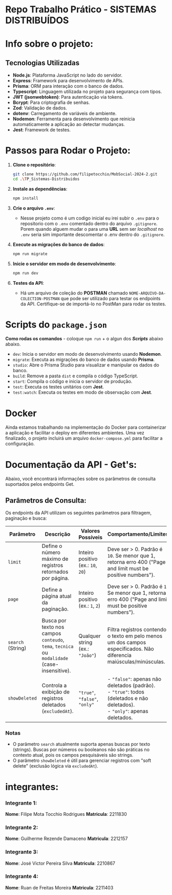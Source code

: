 # Repo Trabalho Prático - SISTEMAS DISTRIBUÍDOS 

# Info sobre o projeto:

## Tecnologias Utilizadas

- **Node.js**: Plataforma JavaScript no lado do servidor.
- **Express**: Framework para desenvolvimento de APIs.
- **Prisma**: ORM para interação com o banco de dados.
- **Typescript**: Linguagem utilizada no projeto para segurança com tipos.
- **JWT (jsonwebtoken)**: Para autenticação via tokens.
- **Bcrypt**: Para criptografia de senhas.
- **Zod**: Validação de dados.
- **dotenv**: Carregamento de variáveis de ambiente.
- **Nodemon**: Ferramenta para desenvolvimento que reinicia automaticamente a aplicação ao detectar mudanças.
- **Jest**: Framework de testes.

# Passos para Rodar o Projeto:

1. **Clone o repositório**:
   ```bash
   git clone https://github.com/filipetocchio/MobSocial-2024-2.git
   cd .\TP_Sistemas-Distribuidos
   ```

2. **Instale as dependências**:
   ```bash
   npm install
   ```

3. **Crie o arquivo `.env`**:
    - Nesse projeto como é um codigo inicial eu irei subir o `.env` para o repositorio com o `.env` comentado dentro do arquivo `.gitignore`. Porem quando alguem mudar o para uma **URL** sem ser *localhost* no `.env` seria sim importante descomentar o .env dentro do `.gitignore`.

4. **Execute as migrações do banco de dados**:
   ```bash
   npm run migrate
   ```

5. **Inicie o servidor em modo de desenvolvimento**:
   ```bash
   npm run dev
   ```

6. **Testes da API**:
   - Há um arquivo de coleção do **POSTMAN** chamado `NOME-ARQUIVO-DA-COLECTION-POSTMAN` que pode ser utilizado para testar os endpoints da API. Certifique-se de importá-lo no PostMan para rodar os testes.

# Scripts do `package.json`

**Como rodas os comandos**
    - coloque `npm run` + o algun dos ***Scripts*** abaixo abaixo.

- `dev`: Inicia o servidor em modo de desenvolvimento usando **Nodemon**.
- `migrate`: Executa as migrações do banco de dados usando **Prisma**.
- `studio`: Abre o Prisma Studio para visualizar e manipular os dados do banco.
- `build`: Remove a pasta `dist` e compila o código TypeScript.
- `start`: Compila o código e inicia o servidor de produção.
- `test`: Executa os testes unitários com **Jest**.
- `test:watch`: Executa os testes em modo de observação com **Jest**.

# Docker

Ainda estamos trabalhando na implementação do Docker para containerizar a aplicação e facilitar o deploy em diferentes ambientes. Uma vez finalizado, o projeto incluirá um arquivo `docker-compose.yml` para facilitar a configuração.

# Documentação da API - Get's:

Abaixo, você encontrará informações sobre os parâmetros de consulta suportados pelos endpoints Get.

## Parâmetros de Consulta:

Os endpoints da API utilizam os seguintes parâmetros para filtragem, paginação e busca:

| **Parâmetro**   | **Descrição**                                                                                   | **Valores Possíveis**             | **Comportamento/Limites**                                                                                     |
|------------------|------------------------------------------------------------------------------------------------|------------------------------------|--------------------------------------------------------------------------------------------------------------|
| `limit`         | Define o número máximo de registros retornados por página.                                     | Inteiro positivo (ex.: `10`, `20`) | Deve ser > 0. Padrão é `10`. Se menor que 1, retorna erro 400 ("Page and limit must be positive numbers").   |
| `page`          | Define a página atual da paginação.                                                            | Inteiro positivo (ex.: `1`, `2`)   | Deve ser > 0. Padrão é `1`. Se menor que 1, retorna erro 400 ("Page and limit must be positive numbers").    |
| `search` (String) | Busca por texto nos campos `conteudo`, `tema`, `tecnica` ou `modalidade` (case-insensitive).   | Qualquer string (ex.: `"João"`)    | Filtra registros contendo o texto em pelo menos um dos campos especificados. Não diferencia maiúsculas/minúsculas. |
| `showDeleted`   | Controla a exibição de registros deletados (`excludedAt`).                                     | `"true"`, `"false"`, `"only"`      | - `"false"`: apenas não deletados (padrão).<br>- `"true"`: todos (deletados e não deletados).<br>- `"only"`: apenas deletados. |

### Notas
- O parâmetro `search` atualmente suporta apenas buscas por texto (strings). Buscas por números ou booleanos não são práticas no contexto atual, pois os campos pesquisáveis são strings.
- O parâmetro `showDeleted` é útil para gerenciar registros com "soft delete" (exclusão lógica via `excludedAt`).



# integrantes:

### Integrante 1:

**Nome**: Filipe Mota Tocchio Rodrigues
**Matricula**: 2211830

### Integrante 2:

**Nome**: Guilherme Rezende Damaceno
**Matricula**: 2212157

### Integrante 3:

**Nome**: José Victor Pereira Silva
**Matricula**: 2210867

### Integrante 4:

**Nome**: Ruan de Freitas Moreira
**Matricula**: 2211403
